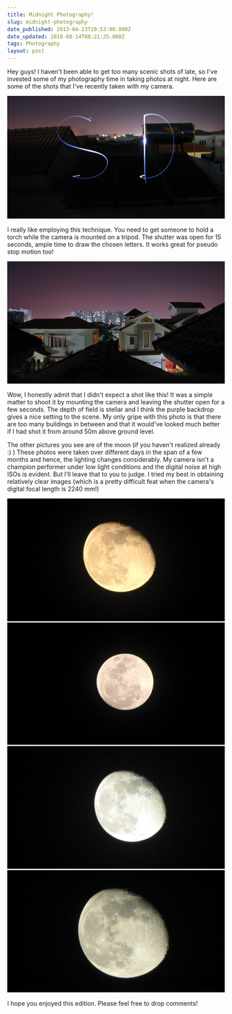 ```yaml
---
title: Midnight Photography!
slug: midnight-photography
date_published: 2013-04-23T10:53:00.000Z
date_updated: 2018-08-14T08:21:25.000Z
tags: Photography
layout: post
---
```


Hey guys! I haven't been able to get too many scenic shots of late, so I've invested some of my photography time in taking photos at night. Here are some of the shots that I've recently taken with my camera.

![IMG_0131](/content/images/2018/08/IMG_0131.JPG)

I really like employing this technique. You need to get someone to hold a torch while the camera is mounted on a tripod. The shutter was open for 15 seconds, ample time to draw the chosen letters. It works great for pseudo stop motion too!

![IMG_0790](/content/images/2018/08/IMG_0790.JPG)

Wow, I honestly admit that I didn't expect a shot like this! It was a simple matter to shoot it by mounting the camera and leaving the shutter open for a few seconds. The depth of field is stellar and I think the purple backdrop gives a nice setting to the scene. My only gripe with this photo is that there are too many buildings in between and that it would've looked much better if I had shot it from around 50m above ground level.

The other pictures you see are of the moon (if you haven't realized already :) ) These photos were taken over different days in the span of a few months and hence, the lighting changes considerably. My camera isn't a champion performer under low light conditions and the digital noise at high ISOs is evident. But I'll leave that to you to judge. I tried my best in obtaining relatively clear images (which is a pretty difficult feat when the camera's digital focal length is 2240 mm!)

![IMG_2268](/content/images/2018/08/IMG_2268.JPG)
![IMG_0357](/content/images/2018/08/IMG_0357.JPG)
![IMG_2303](/content/images/2018/08/IMG_2303.JPG)
![IMG_2306](/content/images/2018/08/IMG_2306.JPG)

I hope you enjoyed this edition. Please feel free to drop comments!
